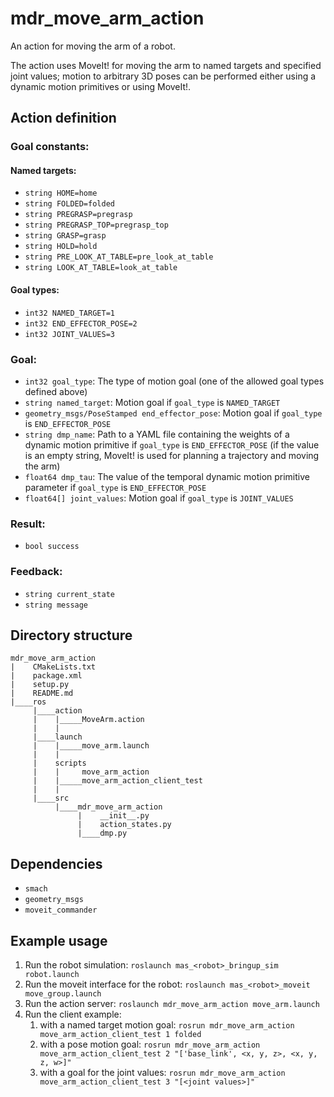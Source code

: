 # mdr_move_arm_action

An action for moving the arm of a robot.

The action uses MoveIt! for moving the arm to named targets and specified joint values; motion to arbitrary 3D poses can be performed either using a dynamic motion primitives or using MoveIt!.

## Action definition

### Goal constants:

#### Named targets:

* ``string HOME=home``
* ``string FOLDED=folded``
* ``string PREGRASP=pregrasp``
* ``string PREGRASP_TOP=pregrasp_top``
* ``string GRASP=grasp``
* ``string HOLD=hold``
* ``string PRE_LOOK_AT_TABLE=pre_look_at_table``
* ``string LOOK_AT_TABLE=look_at_table``

#### Goal types:

* ``int32 NAMED_TARGET=1``
* ``int32 END_EFFECTOR_POSE=2``
* ``int32 JOINT_VALUES=3``

### Goal:

* ``int32 goal_type``: The type of motion goal (one of the allowed goal types defined above)
* ``string named_target``: Motion goal if ``goal_type`` is ``NAMED_TARGET``
* ``geometry_msgs/PoseStamped end_effector_pose``: Motion goal if ``goal_type`` is ``END_EFFECTOR_POSE``
* ``string dmp_name``: Path to a YAML file containing the weights of a dynamic motion primitive if ``goal_type`` is ``END_EFFECTOR_POSE`` (if the value is an empty string, MoveIt! is used for planning a trajectory and moving the arm)
* ``float64 dmp_tau``: The value of the temporal dynamic motion primitive parameter if ``goal_type`` is ``END_EFFECTOR_POSE``
* ``float64[] joint_values``: Motion goal if ``goal_type`` is ``JOINT_VALUES``

### Result:

* ``bool success``

### Feedback:

* ``string current_state``
* ``string message``

## Directory structure

```
mdr_move_arm_action
|    CMakeLists.txt
|    package.xml
|    setup.py
|    README.md
|____ros
     |____action
     |    |_____MoveArm.action
     |    |
     |____launch
     |    |_____move_arm.launch
     |    |
     |    scripts
     |    |     move_arm_action
     |    |_____move_arm_action_client_test
     |    |
     |____src
          |____mdr_move_arm_action
               |    __init__.py
               |    action_states.py
               |____dmp.py
```

## Dependencies

* ``smach``
* ``geometry_msgs``
* ``moveit_commander``

## Example usage

1. Run the robot simulation: ``roslaunch mas_<robot>_bringup_sim robot.launch``
2. Run the moveit interface for the robot: ``roslaunch mas_<robot>_moveit move_group.launch``
3. Run the action server: ``roslaunch mdr_move_arm_action move_arm.launch``
4. Run the client example:
    1. with a named target motion goal: ``rosrun mdr_move_arm_action move_arm_action_client_test 1 folded``
    2. with a pose motion goal: ``rosrun mdr_move_arm_action move_arm_action_client_test 2 "['base_link', <x, y, z>, <x, y, z, w>]"``
    3. with a goal for the joint values: ``rosrun mdr_move_arm_action move_arm_action_client_test 3 "[<joint values>]"``
